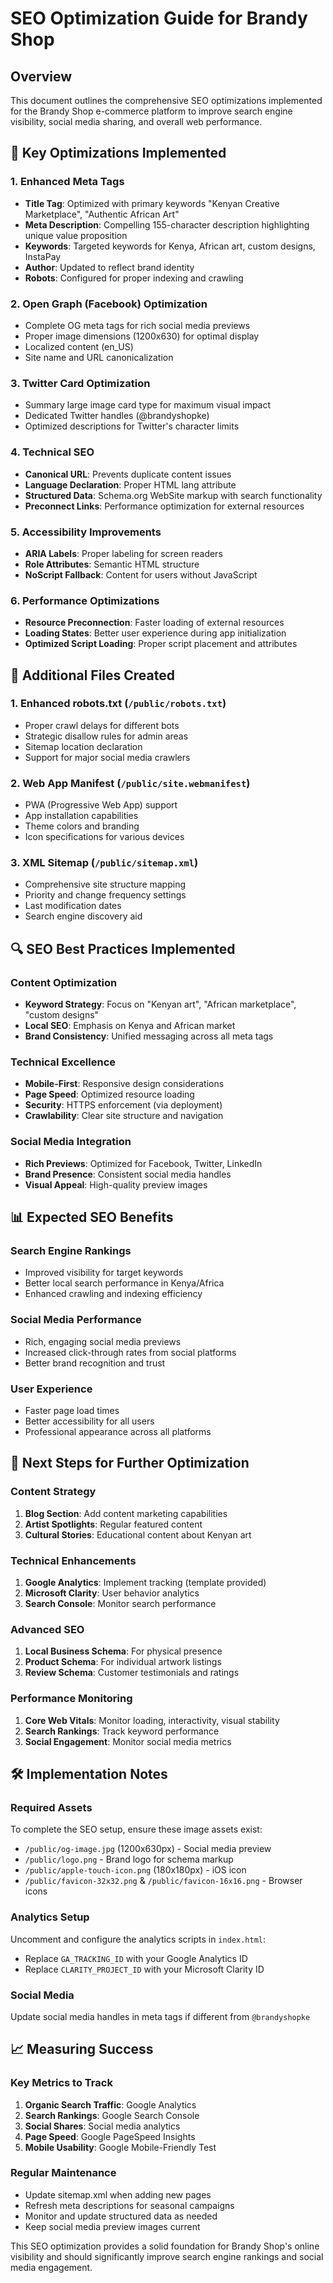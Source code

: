 # SEO Optimization Guide for Brandy Shop

## Overview
This document outlines the comprehensive SEO optimizations implemented for the Brandy Shop e-commerce platform to improve search engine visibility, social media sharing, and overall web performance.

## 🎯 Key Optimizations Implemented

### 1. Enhanced Meta Tags
- **Title Tag**: Optimized with primary keywords "Kenyan Creative Marketplace", "Authentic African Art"
- **Meta Description**: Compelling 155-character description highlighting unique value proposition
- **Keywords**: Targeted keywords for Kenya, African art, custom designs, InstaPay
- **Author**: Updated to reflect brand identity
- **Robots**: Configured for proper indexing and crawling

### 2. Open Graph (Facebook) Optimization
- Complete OG meta tags for rich social media previews
- Proper image dimensions (1200x630) for optimal display
- Localized content (en_US)
- Site name and URL canonicalization

### 3. Twitter Card Optimization
- Summary large image card type for maximum visual impact
- Dedicated Twitter handles (@brandyshopke)
- Optimized descriptions for Twitter's character limits

### 4. Technical SEO
- **Canonical URL**: Prevents duplicate content issues
- **Language Declaration**: Proper HTML lang attribute
- **Structured Data**: Schema.org WebSite markup with search functionality
- **Preconnect Links**: Performance optimization for external resources

### 5. Accessibility Improvements
- **ARIA Labels**: Proper labeling for screen readers
- **Role Attributes**: Semantic HTML structure
- **NoScript Fallback**: Content for users without JavaScript

### 6. Performance Optimizations
- **Resource Preconnection**: Faster loading of external resources
- **Loading States**: Better user experience during app initialization
- **Optimized Script Loading**: Proper script placement and attributes

## 📁 Additional Files Created

### 1. Enhanced robots.txt (`/public/robots.txt`)
- Proper crawl delays for different bots
- Strategic disallow rules for admin areas
- Sitemap location declaration
- Support for major social media crawlers

### 2. Web App Manifest (`/public/site.webmanifest`)
- PWA (Progressive Web App) support
- App installation capabilities
- Theme colors and branding
- Icon specifications for various devices

### 3. XML Sitemap (`/public/sitemap.xml`)
- Comprehensive site structure mapping
- Priority and change frequency settings
- Last modification dates
- Search engine discovery aid

## 🔍 SEO Best Practices Implemented

### Content Optimization
- **Keyword Strategy**: Focus on "Kenyan art", "African marketplace", "custom designs"
- **Local SEO**: Emphasis on Kenya and African market
- **Brand Consistency**: Unified messaging across all meta tags

### Technical Excellence
- **Mobile-First**: Responsive design considerations
- **Page Speed**: Optimized resource loading
- **Security**: HTTPS enforcement (via deployment)
- **Crawlability**: Clear site structure and navigation

### Social Media Integration
- **Rich Previews**: Optimized for Facebook, Twitter, LinkedIn
- **Brand Presence**: Consistent social media handles
- **Visual Appeal**: High-quality preview images

## 📊 Expected SEO Benefits

### Search Engine Rankings
- Improved visibility for target keywords
- Better local search performance in Kenya/Africa
- Enhanced crawling and indexing efficiency

### Social Media Performance
- Rich, engaging social media previews
- Increased click-through rates from social platforms
- Better brand recognition and trust

### User Experience
- Faster page load times
- Better accessibility for all users
- Professional appearance across all platforms

## 🚀 Next Steps for Further Optimization

### Content Strategy
1. **Blog Section**: Add content marketing capabilities
2. **Artist Spotlights**: Regular featured content
3. **Cultural Stories**: Educational content about Kenyan art

### Technical Enhancements
1. **Google Analytics**: Implement tracking (template provided)
2. **Microsoft Clarity**: User behavior analytics
3. **Search Console**: Monitor search performance

### Advanced SEO
1. **Local Business Schema**: For physical presence
2. **Product Schema**: For individual artwork listings
3. **Review Schema**: Customer testimonials and ratings

### Performance Monitoring
1. **Core Web Vitals**: Monitor loading, interactivity, visual stability
2. **Search Rankings**: Track keyword performance
3. **Social Engagement**: Monitor social media metrics

## 🛠️ Implementation Notes

### Required Assets
To complete the SEO setup, ensure these image assets exist:
- `/public/og-image.jpg` (1200x630px) - Social media preview
- `/public/logo.png` - Brand logo for schema markup
- `/public/apple-touch-icon.png` (180x180px) - iOS icon
- `/public/favicon-32x32.png` & `/public/favicon-16x16.png` - Browser icons

### Analytics Setup
Uncomment and configure the analytics scripts in `index.html`:
- Replace `GA_TRACKING_ID` with your Google Analytics ID
- Replace `CLARITY_PROJECT_ID` with your Microsoft Clarity ID

### Social Media
Update social media handles in meta tags if different from `@brandyshopke`

## 📈 Measuring Success

### Key Metrics to Track
1. **Organic Search Traffic**: Google Analytics
2. **Search Rankings**: Google Search Console
3. **Social Shares**: Social media analytics
4. **Page Speed**: Google PageSpeed Insights
5. **Mobile Usability**: Google Mobile-Friendly Test

### Regular Maintenance
- Update sitemap.xml when adding new pages
- Refresh meta descriptions for seasonal campaigns
- Monitor and update structured data as needed
- Keep social media preview images current

This SEO optimization provides a solid foundation for Brandy Shop's online visibility and should significantly improve search engine rankings and social media engagement.
